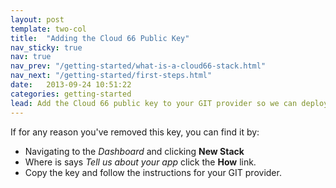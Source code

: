```yaml
---
layout: post
template: two-col
title:  "Adding the Cloud 66 Public Key"
nav_sticky: true
nav: true
nav_prev: "/getting-started/what-is-a-cloud66-stack.html"
nav_next: "/getting-started/first-steps.html"
date:   2013-09-24 10:51:22
categories: getting-started
lead: Add the Cloud 66 public key to your GIT provider so we can deploy your code.
---
```



<p>If for any reason you've removed this key, you can find it by:</p>

<ul>
    <li>
        Navigating to the <em>Dashboard</em> and clicking <strong>New Stack</strong>
    </li>
    <li>
        Where is says <em>Tell us about your app</em> click the <strong>How</strong> link.
    </li>
    <li>
        Copy the key and follow the instructions for your GIT provider.
    </li>
</ul>